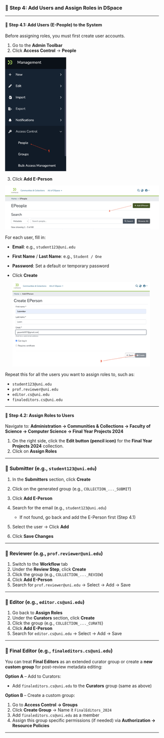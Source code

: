 
### 🔹 **Step 4: Add Users and Assign Roles in DSpace**

---

#### 🧭 **Step 4.1: Add Users (E-People) to the System**

Before assigning roles, you must first create user accounts.

1. Go to the **Admin Toolbar**
2. Click **Access Control** → **People**
<img src="https://github.com/LEARN-LK/DSpace/blob/main/imgs/Admin-dashboard-Epeople-01.png" alt="image" style="max-width: 100%;width: 200px;">
   
3. Click **Add E-Person**
<img src="https://github.com/LEARN-LK/DSpace/blob/main/imgs/add-Epeople.png" style="max-width: 100%;width: 600px;">

For each user, fill in:

* **Email**: e.g., `student123@uni.edu`
* **First Name** / **Last Name**: e.g., `Student / One`
* **Password**: Set a default or temporary password
* Click **Create**



  <img src="https://github.com/LEARN-LK/DSpace/blob/main/imgs/Add-Epeople-subimitter.png?raw=true" alt="image" style="max-width: 100%;width: 450px;">
  

Repeat this for all the users you want to assign roles to, such as:

* `student123@uni.edu`
* `prof.reviewer@uni.edu`
* `editor.cs@uni.edu`
* `finaleditors.cs@uni.edu`

---

#### 🧭 **Step 4.2: Assign Roles to Users**

Navigate to:
**Administration → Communities & Collections → Faculty of Science → Computer Science → Final Year Projects 2024**

1. On the right side, click the **Edit button (pencil icon)** for the **Final Year Projects 2024** collection.
2. Click on **Assign Roles**

---

### 👤 **Submitter** (e.g., `student123@uni.edu`)

1. In the **Submitters** section, click **Create**
2. Click on the generated group (e.g., `COLLECTION_..._SUBMIT`)
3. Click **Add E-Person**
4. Search for the email (e.g., `student123@uni.edu`)

   * If not found, go back and add the E-Person first (Step 4.1)
5. Select the user → Click **Add**
6. Click **Save Changes**

---

### 👤 **Reviewer** (e.g., `prof.reviewer@uni.edu`)

1. Switch to the **Workflow** tab
2. Under the **Review Step**, click **Create**
3. Click the group (e.g., `COLLECTION_..._REVIEW`)
4. Click **Add E-Person**
5. Search for `prof.reviewer@uni.edu` → Select → Add → Save

---

### 👤 **Editor** (e.g., `editor.cs@uni.edu`)

1. Go back to **Assign Roles**
2. Under the **Curators** section, click **Create**
3. Click the group (e.g., `COLLECTION_..._CURATE`)
4. Click **Add E-Person**
5. Search for `editor.cs@uni.edu` → Select → Add → Save

---

### 👤 **Final Editor** (e.g., `finaleditors.cs@uni.edu`)

You can treat **Final Editors** as an extended curator group or create a **new custom group** for post-review metadata editing:

**Option A** – Add to Curators:

* Add `finaleditors.cs@uni.edu` to the **Curators** group (same as above)

**Option B** – Create a custom group:

1. Go to **Access Control → Groups**
2. Click **Create Group** → Name it `FinalEditors_2024`
3. Add `finaleditors.cs@uni.edu` as a member
4. Assign this group specific permissions (if needed) via **Authorization → Resource Policies**

---

